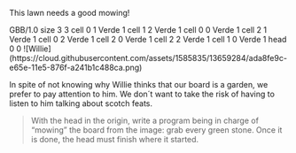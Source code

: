 This lawn needs a good mowing!

<gs-board>
  GBB/1.0
    size 3 3
    cell 0 1 Verde 1
    cell 1 2 Verde 1
    cell 0 0 Verde 1
    cell 2 1 Verde 1
    cell 0 2 Verde 1
    cell 2 0 Verde 1
    cell 2 2 Verde 1
    cell 1 0 Verde 1
    head 0 0
</gs-board>
![Willie](https://cloud.githubusercontent.com/assets/1585835/13659284/ada8fe9c-e65e-11e5-876f-a241b1c488ca.png)

In spite of not knowing why Willie thinks that our board is a garden, we prefer to pay attention to him. We don´t want to take the risk of having to listen to him talking about scotch feats. 

> With the head in the origin, write a program being in charge of “mowing” the board from the image: grab every green stone. Once it is done, the head must finish where it started.
